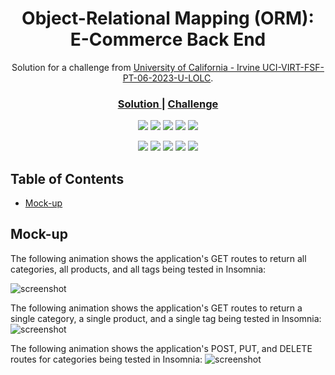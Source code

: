 <h1 align="center">Object-Relational Mapping (ORM): E-Commerce Back End</h1>

<div align="center">
   Solution for a challenge from  <a href="https://git.bootcampcontent.com/University-of-California---Irvine/UCI-VIRT-FSF-PT-06-2023-U-LOLC/-/tree/main/13-ORM/02-Challenge" target="_blank">University of California - Irvine
UCI-VIRT-FSF-PT-06-2023-U-LOLC</a>.
</div>

<div align="center">
  <h3>
    <a href="https://github.com/drbv27/OrmChallenge">
      Solution
    </a>
    <span> | </span>
    <a href="https://git.bootcampcontent.com/University-of-California---Irvine/UCI-VIRT-FSF-PT-06-2023-U-LOLC/-/tree/main/13-ORM/02-Challenge">
      Challenge
    </a>
  </h3>
</div>

<p align="center">
    <img src="https://img.shields.io/github/repo-size/drbv27/OrmChallenge" />
    <img src="https://img.shields.io/github/languages/top/drbv27/OrmChallenge"  />
    <img src="https://img.shields.io/github/issues/drbv27/OrmChallenge" />
    <img src="https://img.shields.io/github/last-commit/drbv27/OrmChallenge" >
    <a href="https://github.com/jpd61"><img src="https://img.shields.io/github/followers/drbv27?style=social" target="_blank" /></a>
</p>

<p align="center">
    <img src="https://img.shields.io/badge/Javascript-yellow" />
    <img src="https://img.shields.io/badge/express-orange" />
    <img src="https://img.shields.io/badge/Sequelize-blue"  />
    <img src="https://img.shields.io/badge/mySQL-blue"  />
    <img src="https://img.shields.io/badge/dotenv-green" />
</p>

<!-- TABLE OF CONTENTS -->

## Table of Contents

- [Mock-up](#mock-up)


## Mock-up

The following animation shows the application's GET routes to return all categories, all products, and all tags being tested in Insomnia:

![screenshot](https://git.bootcampcontent.com/University-of-California---Irvine/UCI-VIRT-FSF-PT-06-2023-U-LOLC/-/raw/main/13-ORM/02-Challenge/Assets/13-orm-homework-demo-01.gif)

The following animation shows the application's GET routes to return a single category, a single product, and a single tag being tested in Insomnia:
![screenshot](https://git.bootcampcontent.com/University-of-California---Irvine/UCI-VIRT-FSF-PT-06-2023-U-LOLC/-/raw/main/13-ORM/02-Challenge/Assets/13-orm-homework-demo-02.gif)

The following animation shows the application's POST, PUT, and DELETE routes for categories being tested in Insomnia:
![screenshot](https://git.bootcampcontent.com/University-of-California---Irvine/UCI-VIRT-FSF-PT-06-2023-U-LOLC/-/raw/main/13-ORM/02-Challenge/Assets/13-orm-homework-demo-03.gif)